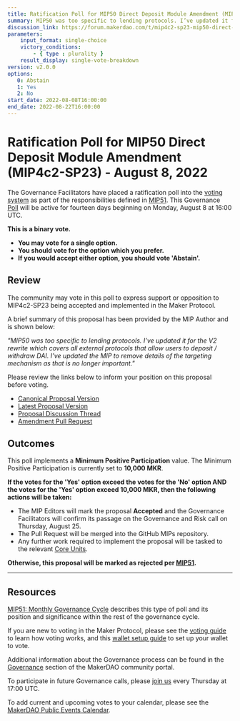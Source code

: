 ```yaml
---
title: Ratification Poll for MIP50 Direct Deposit Module Amendment (MIP4c2-SP23) - August 8, 2022
summary: MIP50 was too specific to lending protocols. I’ve updated it for the V2 rewrite which covers all external protocols that allow users to deposit / withdraw DAI.
discussion_link: https://forum.makerdao.com/t/mip4c2-sp23-mip50-direct-deposit-module-amendment/16387
parameters:
    input_format: single-choice
    victory_conditions:
        - { type : plurality }
    result_display: single-vote-breakdown
version: v2.0.0
options:
   0: Abstain
   1: Yes
   2: No
start_date: 2022-08-08T16:00:00
end_date: 2022-08-22T16:00:00
---
```

# Ratification Poll for MIP50 Direct Deposit Module Amendment (MIP4c2-SP23) - August 8, 2022

The Governance Facilitators have placed a ratification poll into the [voting system](https://vote.makerdao.com/polling) as part of the responsibilities defined in [MIP51](https://mips.makerdao.com/mips/details/MIP51). This Governance [Poll](https://community-development.makerdao.com/en/learn/governance/on-chain-gov) will be active for fourteen days beginning on Monday, August 8 at 16:00 UTC.

**This is a binary vote.**
- **You may vote for a single option.**
- **You should vote for the option which you prefer.**
- **If you would accept either option, you should vote 'Abstain'.**

## Review

The community may vote in this poll to express support or opposition to MIP4c2-SP23 being accepted and implemented in the Maker Protocol.

A brief summary of this proposal has been provided by the MIP Author and is shown below:

*"MIP50 was too specific to lending protocols. I’ve updated it for the V2 rewrite which covers all external protocols that allow users to deposit / withdraw DAI. I’ve updated the MIP to remove details of the targeting mechanism as that is no longer important."*

Please review the links below to inform your position on this proposal before voting.
* [Canonical Proposal Version](https://github.com/makerdao/mips/blob/4fc05f8a5056615397765d1daef2ed47e750c085/MIP4/MIP4c2-Subproposals/MIP4c2-SP23.md)
* [Latest Proposal Version](https://mips.makerdao.com/mips/details/MIP4c2SP23)
* [Proposal Discussion Thread](https://forum.makerdao.com/t/mip4c2-sp23-mip50-direct-deposit-module-amendment/16387)
* [Amendment Pull Request](https://github.com/makerdao/mips/pull/606)

## Outcomes

This poll implements a **Minimum Positive Participation** value. The Minimum Positive Participation is currently set to **10,000 MKR**.

**If the votes for the 'Yes' option exceed the votes for the 'No' option AND the votes for the 'Yes' option exceed 10,000 MKR, then the following actions will be taken:**
* The MIP Editors will mark the proposal **Accepted** and the Governance Facilitators will confirm its passage on the Governance and Risk call on Thursday, August 25.
* The Pull Request will be merged into the GitHub MIPs repository.
* Any further work required to implement the proposal will be tasked to the relevant [Core Units](https://mips.makerdao.com/mips/details/MIP38#mip38c2-core-unit-state).

**Otherwise, this proposal will be marked as rejected per [MIP51](https://mips.makerdao.com/mips/details/MIP51#mip51c2-ratification-poll).**

---

## Resources

[MIP51: Monthly Governance Cycle](https://mips.makerdao.com/mips/details/MIP51) describes this type of poll and its position and significance within the rest of the governance cycle.

If you are new to voting in the Maker Protocol, please see the [voting guide](https://community-development.makerdao.com/en/learn/governance/how-voting-works/) to learn how voting works, and this [wallet setup guide](https://community-development.makerdao.com/en/learn/governance/voting-setup/) to set up your wallet to vote.

Additional information about the Governance process can be found in the [Governance](https://community-development.makerdao.com/en/learn/governance) section of the MakerDAO community portal.

To participate in future Governance calls, please [join us](https://github.com/makerdao/community/tree/master/governance/governance-and-risk-meetings) every Thursday at 17:00 UTC.

To add current and upcoming votes to your calendar, please see the [MakerDAO Public Events Calendar](https://calendar.google.com/calendar/embed?src=makerdao.com_3efhm2ghipksegl009ktniomdk%40group.calendar.google.com&ctz=UTC&mode=week&showCalendars=0&showPrint=0).
